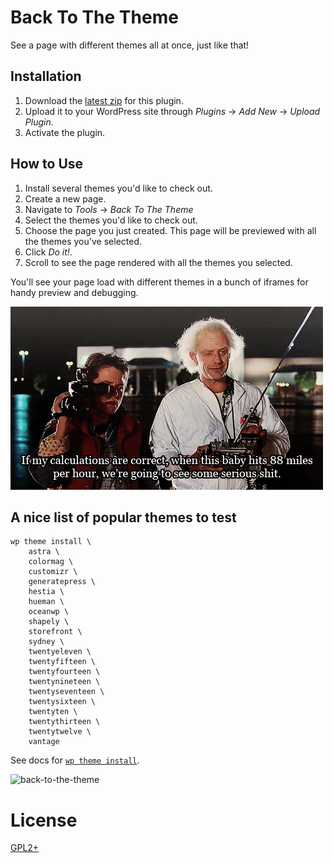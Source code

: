 # Back To The Theme

See a page with different themes all at once, just like that!

## Installation

1. Download the [latest zip](https://github.com/simison/back-to-the-theme/archive/master.zip) for this plugin.
2. Upload it to your WordPress site through _Plugins_ → _Add New_ → _Upload Plugin_.
3. Activate the plugin.

## How to Use

1. Install several themes you'd like to check out.
2. Create a new page.
3. Navigate to _Tools_ → _Back To The Theme_
4. Select the themes you'd like to check out.
5. Choose the page you just created. This page will be previewed with all the themes you've selected.
6. Click _Do it!_.
7. Scroll to see the page rendered with all the themes you selected.

You'll see your page load with different themes in a bunch of iframes for handy preview and debugging.

<img src="delorean.gif" alt="" />

## A nice list of popular themes to test

```
wp theme install \
	astra \
	colormag \
	customizr \
	generatepress \
	hestia \
	hueman \
	oceanwp \
	shapely \
	storefront \
	sydney \
	twentyeleven \
	twentyfifteen \
	twentyfourteen \
	twentynineteen \
	twentyseventeen \
	twentysixteen \
	twentyten \
	twentythirteen \
	twentytwelve \
	vantage
```

See docs for [`wp theme install`](https://developer.wordpress.org/cli/commands/theme/install/).

![back-to-the-theme](https://user-images.githubusercontent.com/746152/52388377-d9c65880-2a6c-11e9-9a53-c6167b71862a.gif)


# License
[GPL2+](./LICENSE.txt)
